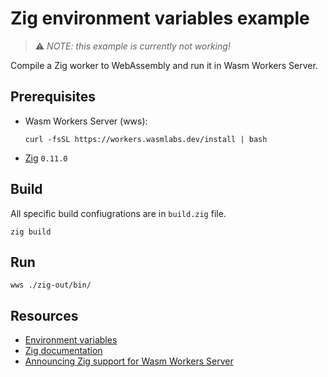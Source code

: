# Zig environment variables example

> ⚠️ _NOTE: this example is currently not working!_

Compile a Zig worker to WebAssembly and run it in Wasm Workers Server.

## Prerequisites

* Wasm Workers Server (wws):

  ```shell-session
  curl -fsSL https://workers.wasmlabs.dev/install | bash
  ```

* [Zig](https://ziglang.org/download/) `0.11.0`

## Build

All specific build confiugrations are in `build.zig` file.

```shell-session
zig build
```

## Run

```shell-session
wws ./zig-out/bin/
```

## Resources

* [Environment variables](https://workers.wasmlabs.dev/docs/features/environment-variables)
* [Zig documentation](https://workers.wasmlabs.dev/docs/languages/zig)
* [Announcing Zig support for Wasm Workers Server](https://wasmlabs.dev/articles/Zig-support-on-wasm-workers-server/)

